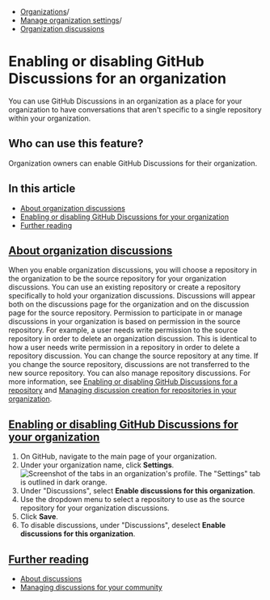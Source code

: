   * [Organizations](https://docs.github.com/en/organizations "Organizations")/
  * [Manage organization settings](https://docs.github.com/en/organizations/managing-organization-settings "Manage organization settings")/
  * [Organization discussions](https://docs.github.com/en/organizations/managing-organization-settings/enabling-or-disabling-github-discussions-for-an-organization "Organization discussions")


# Enabling or disabling GitHub Discussions for an organization
You can use GitHub Discussions in an organization as a place for your organization to have conversations that aren't specific to a single repository within your organization.
## Who can use this feature?
Organization owners can enable GitHub Discussions for their organization.
## In this article
  * [About organization discussions](https://docs.github.com/en/organizations/managing-organization-settings/enabling-or-disabling-github-discussions-for-an-organization#about-organization-discussions)
  * [Enabling or disabling GitHub Discussions for your organization](https://docs.github.com/en/organizations/managing-organization-settings/enabling-or-disabling-github-discussions-for-an-organization#enabling-or-disabling-github-discussions-for-your-organization)
  * [Further reading](https://docs.github.com/en/organizations/managing-organization-settings/enabling-or-disabling-github-discussions-for-an-organization#further-reading)


## [About organization discussions](https://docs.github.com/en/organizations/managing-organization-settings/enabling-or-disabling-github-discussions-for-an-organization#about-organization-discussions)
When you enable organization discussions, you will choose a repository in the organization to be the source repository for your organization discussions. You can use an existing repository or create a repository specifically to hold your organization discussions. Discussions will appear both on the discussions page for the organization and on the discussion page for the source repository.
Permission to participate in or manage discussions in your organization is based on permission in the source repository. For example, a user needs write permission to the source repository in order to delete an organization discussion. This is identical to how a user needs write permission in a repository in order to delete a repository discussion.
You can change the source repository at any time. If you change the source repository, discussions are not transferred to the new source repository.
You can also manage repository discussions. For more information, see [Enabling or disabling GitHub Discussions for a repository](https://docs.github.com/en/repositories/managing-your-repositorys-settings-and-features/enabling-features-for-your-repository/enabling-or-disabling-github-discussions-for-a-repository) and [Managing discussion creation for repositories in your organization](https://docs.github.com/en/organizations/managing-organization-settings/managing-discussion-creation-for-repositories-in-your-organization).
## [Enabling or disabling GitHub Discussions for your organization](https://docs.github.com/en/organizations/managing-organization-settings/enabling-or-disabling-github-discussions-for-an-organization#enabling-or-disabling-github-discussions-for-your-organization)
  1. On GitHub, navigate to the main page of your organization.
  2. Under your organization name, click **Settings**.
![Screenshot of the tabs in an organization's profile. The "Settings" tab is outlined in dark orange.](https://docs.github.com/assets/cb-49309/images/help/discussions/org-settings-global-nav-update.png)
  3. Under "Discussions", select **Enable discussions for this organization**.
  4. Use the dropdown menu to select a repository to use as the source repository for your organization discussions.
  5. Click **Save**.
  6. To disable discussions, under "Discussions", deselect **Enable discussions for this organization**.


## [Further reading](https://docs.github.com/en/organizations/managing-organization-settings/enabling-or-disabling-github-discussions-for-an-organization#further-reading)
  * [About discussions](https://docs.github.com/en/discussions/collaborating-with-your-community-using-discussions/about-discussions)
  * [Managing discussions for your community](https://docs.github.com/en/discussions/managing-discussions-for-your-community)



